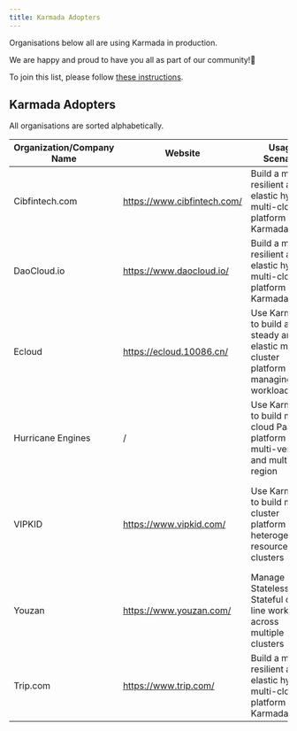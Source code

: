 ```yaml
---
title: Karmada Adopters
---
```

Organisations below all are using Karmada in production.

We are happy and proud to have you all as part of our community!💖

To join this list, please follow [these instructions](https://github.com/karmada-io/website/tree/main/adopters/README.md).

## Karmada Adopters

All organisations are sorted alphabetically.


| Organization/Company Name | Website                     | Usage Scenario                                                                          | CaseStudy                                                                     |
|---------------------------|-----------------------------|-----------------------------------------------------------------------------------------| ------------------------------------------------------------------------------- |
| Cibfintech.com            | https://www.cibfintech.com/ | Build a more resilient and elastic hybrid-multi-cloud platform using Karmada            | TBD
| DaoCloud.io               | https://www.daocloud.io/    | Build a more resilient and elastic hybrid-multi-cloud platform using Karmada            | TBD
| Ecloud                    | https://ecloud.10086.cn/    | Use Karmada to build a steady and elastic multi-cluster platform for managing workloads | TBD
| Hurricane Engines         | /                           | Use Karmada to build multi-cloud PaaS platform with multi-vendor and multi-region       | [Karmada in AIML INSTITUTE](ci123.md)                                         |
| VIPKID                    | https://www.vipkid.com/     | Use Karmada to build multi-cluster platform with heterogeneous resources and clusters   | [Building a PaaS Platform with Karmada to Run Containers --VIPKID](vipkid.md) |
| Youzan                    | https://www.youzan.com/     | Manage both Stateless and Stateful on-line workloads across multiple clusters           | TBD                                                                           |
| Trip.com                  | https://www.trip.com/       | Build a more resilient and elastic hybrid-multi-cloud platform using Karmada            | TBD 
